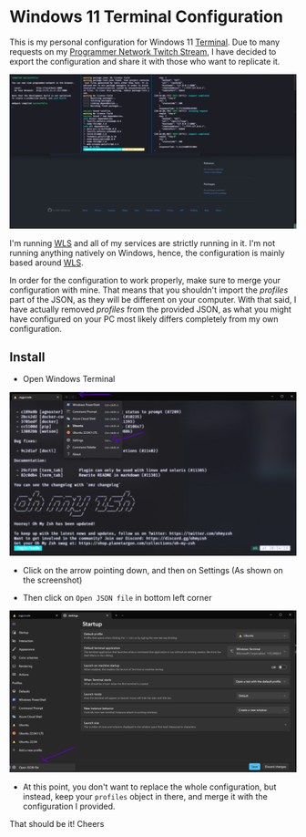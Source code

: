 # Windows 11 Terminal Configuration

This is my personal configuration for Windows 11 [Terminal](https://apps.microsoft.com/store/detail/windows-terminal/9N0DX20HK701?hl=da-dk&gl=dk). Due to many requests on my [Programmer Network Twitch Stream](https://twitch.tv/programmer_network), I have decided to export the configuration and share it with those who want to replicate it.

![Windows Terminal](/assets/images/terminal.png)

I'm running [WLS](https://learn.microsoft.com/en-us/windows/wsl/install) and all of my services are strictly running in it. I'm not running anything natively on Windows, hence, the configuration is mainly based around [WLS](https://learn.microsoft.com/en-us/windows/wsl/install).

In order for the configuration to work properly, make sure to merge your configuration with mine. That means that you shouldn't import the _profiles_ part of the JSON, as they will be different on your computer. With that said, I have actually removed _profiles_ from the provided JSON, as what you might have configured on your PC most likely differs completely from my own configuration.

## Install

- Open Windows Terminal

![Windows Terminal Settings](/assets/images/terminal-settings.png)

- Click on the arrow pointing down, and then on Settings (As shown on the screenshot)

- Then click on `Open JSON file` in bottom left corner

![Windows Terminal](/assets/images/terminal-config.png)

- At this point, you don't want to replace the whole configuration, but instead, keep your `profiles` object in there, and merge it with the configuration I provided.

That should be it!
Cheers
